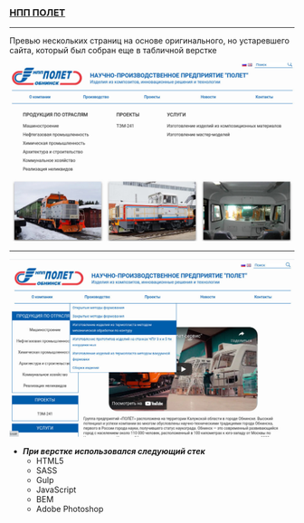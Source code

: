 ### [НПП ПОЛЕТ](https://www.npppolet.ru/)
---
  Превью нескольких страниц на основе оригинального, но устаревшего сайта, который был собран еще в табличной верстке

<img src="/readme/preview_main.jpg" width="1000" alt="Превью страницы 'О компании'">

---

<img src="/readme/preview_about.jpg" width="1000" alt="Превью страницы 'О компании'">

* ***При верстке использовался следующий стек***
  + HTML5
  + SASS
  + Gulp
  + JavaScript
  + BEM
  + Adobe Photoshop
